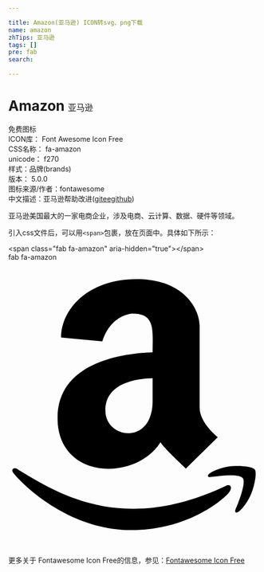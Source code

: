 ```yaml
---

title: Amazon(亚马逊) ICON转svg、png下载
name: amazon
zhTips: 亚马逊
tags: []
pre: fab
search: 

---
```


# Amazon  <small style="font-size: 60%;font-weight: 100">亚马逊</small>


<div class="detail-page">
<p>
<span><span class="badge-success badge">免费图标</span> </span>
<br/>
<span>
ICON库：
<span class="badge-secondary badge">Font Awesome Icon Free</span> 
</span>
<br/>
<span>
CSS名称：
<span class="badge-secondary badge">fa-amazon</span> 
</span>
<br/>
<span>
unicode：
<span class="badge-secondary badge">f270</span> 
<copy-btn content='f270' btn-title=""></copy-btn>
<copy-btn :content='String.fromCodePoint(parseInt("f270", 16))' btn-title="复制U"></copy-btn>
</span><br/><span>样式：<span class="badge-light badge">品牌(brands)</span></span>
<br/>
<span>
版本：
<span class="badge-secondary badge">5.0.0</span> 
</span>
<br/>
<span>图标来源/作者：<span class="badge-light badge">fontawesome</span></span> 
<br/>
<span class="zh-detail">中文描述：<span class="badge-primary badge">亚马逊</span><span class="help-link"><span>帮助改进</span>(<a href="https://gitee.com/liuwave/icon-helper/edit/master/json/fontawesome/brands/amazon.json" target="_blank" rel="noopener noreferrer">gitee</a><a href="https://github.com/liuwave/icon-helper/edit/master/json/fontawesome/brands/amazon.json" target="_blank" rel="noopener noreferrer">github</a></span>)</span><br/>
</p>
</div><div class="description description alert alert-light">亚马逊美国最大的一家电商企业，涉及电商、云计算、数据、硬件等领域。</div>
<div class="alert alert-dark">
  <i class="fab fa-amazon fa-xs"></i>
  <i class="fab fa-amazon fa-sm"></i>
  <i class="fab fa-amazon fa-lg"></i>
  <i class="fab fa-amazon fa-2x"></i>
  <i class="fab fa-amazon fa-3x"></i>
  <i class="fab fa-amazon fa-5x"></i>
  <i class="fab fa-amazon fa-7x"></i>
</div>
<div>
  <p>引入css文件后，可以用<code>&lt;span&gt;</code>包裹，放在页面中。具体如下所示：    
  </p>
  <div class="alert alert-primary" style="font-size: 14px">
    &lt;span class="fab fa-amazon" aria-hidden="true"&gt;&lt;/span&gt;
    <copy-btn content='<span class="fab fa-amazon" aria-hidden="true"></span>'></copy-btn>
  </div>
  <div class="alert alert-secondary">
    <i class="fab fa-amazon"
    style="font-size: 24px"
    aria-hidden="true"></i> fab fa-amazon
    <copy-btn content="fab fa-amazon" btn-title="复制图标名称"></copy-btn>
  </div>
</div>
<div id="svg" class="svg-wrap">
<svg xmlns="http://www.w3.org/2000/svg" viewBox="0 0 448 512"><path d="M257.2 162.7c-48.7 1.8-169.5 15.5-169.5 117.5 0 109.5 138.3 114 183.5 43.2 6.5 10.2 35.4 37.5 45.3 46.8l56.8-56S341 288.9 341 261.4V114.3C341 89 316.5 32 228.7 32 140.7 32 94 87 94 136.3l73.5 6.8c16.3-49.5 54.2-49.5 54.2-49.5 40.7-.1 35.5 29.8 35.5 69.1zm0 86.8c0 80-84.2 68-84.2 17.2 0-47.2 50.5-56.7 84.2-57.8v40.6zm136 163.5c-7.7 10-70 67-174.5 67S34.2 408.5 9.7 379c-6.8-7.7 1-11.3 5.5-8.3C88.5 415.2 203 488.5 387.7 401c7.5-3.7 13.3 2 5.5 12zm39.8 2.2c-6.5 15.8-16 26.8-21.2 31-5.5 4.5-9.5 2.7-6.5-3.8s19.3-46.5 12.7-55c-6.5-8.3-37-4.3-48-3.2-10.8 1-13 2-14-.3-2.3-5.7 21.7-15.5 37.5-17.5 15.7-1.8 41-.8 46 5.7 3.7 5.1 0 27.1-6.5 43.1z"/></svg>
</div>
<detail full-name='fa-amazon'></detail>
    
<div><p>更多关于  Fontawesome Icon Free的信息，参见：<a target="_blank" href="https://iconhelper.cn/fontawesome.html">Fontawesome Icon Free</a>
</p></div>
